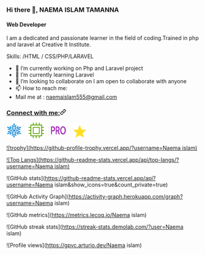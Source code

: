 ### Hi there 👋, NAEMA ISLAM TAMANNA
#### Web Developer


I am a dedicated and passionate learner in the field of coding.Trained in php and laravel at Creative It Institute.

Skills:  /HTML / CSS/PHP/LARAVEL

- 🔭 I’m currently working on Php and Laravel project 
- 🌱 I’m currently learning Laravel 
- 👯 I’m looking to collaborate on I am open to collaborate with anyone 
- 📫 How to reach me:
- Mail me at : naemaislam555@gmail.com 

<h3 id="user-content-connect-with-me" dir="auto"><a class="heading-link" href="#connect-with-me">Connect with me:<svg class="octicon octicon-link" viewBox="0 0 16 16" version="1.1" width="16" height="16" aria-hidden="true"><path d="m7.775 3.275 1.25-1.25a3.5 3.5 0 1 1 4.95 4.95l-2.5 2.5a3.5 3.5 0 0 1-4.95 0 .751.751 0 0 1 .018-1.042.751.751 0 0 1 1.042-.018 1.998 1.998 0 0 0 2.83 0l2.5-2.5a2.002 2.002 0 0 0-2.83-2.83l-1.25 1.25a.751.751 0 0 1-1.042-.018.751.751 0 0 1-.018-1.042Zm-4.69 9.64a1.998 1.998 0 0 0 2.83 0l1.25-1.25a.751.751 0 0 1 1.042.018.751.751 0 0 1 .018 1.042l-1.25 1.25a3.5 3.5 0 1 1-4.95-4.95l2.5-2.5a3.5 3.5 0 0 1 4.95 0 .751.751 0 0 1-.018 1.042.751.751 0 0 1-1.042.018 1.998 1.998 0 0 0-2.83 0l-2.5 2.5a1.998 1.998 0 0 0 0 2.83Z"></path></svg></a></h3>


<a href='https://archiveprogram.github.com/'><img src='https://raw.githubusercontent.com/acervenky/animated-github-badges/master/assets/acbadge.gif' width='40' height='40'></a> 
<a href='https://docs.github.com/en/developers'><img src='https://raw.githubusercontent.com/acervenky/animated-github-badges/master/assets/devbadge.gif' width='40' height='40'></a> 
<a href='https://github.com/pricing'><img src='https://raw.githubusercontent.com/acervenky/animated-github-badges/master/assets/pro.gif' width='40' height='40'></a> 
<a href='https://stars.github.com/'><img src='https://raw.githubusercontent.com/acervenky/animated-github-badges/master/assets/starbadge.gif' width='35' height='35'></a> 

[![trophy](https://github-profile-trophy.vercel.app/?username=Naema islam)](https://github.com/ryo-ma/github-profile-trophy)

[![Top Langs](https://github-readme-stats.vercel.app/api/top-langs/?username=Naema islam)](https://github.com/anuraghazra/github-readme-stats)

![GitHub stats](https://github-readme-stats.vercel.app/api?username=Naema islam&show_icons=true&count_private=true)  

![GitHub Activity Graph](https://activity-graph.herokuapp.com/graph?username=Naema islam)  

![GitHub metrics](https://metrics.lecoq.io/Naema islam)  

![GitHub streak stats](https://streak-stats.demolab.com/?user=Naema islam)  

![Profile views](https://gpvc.arturio.dev/Naema islam)  
